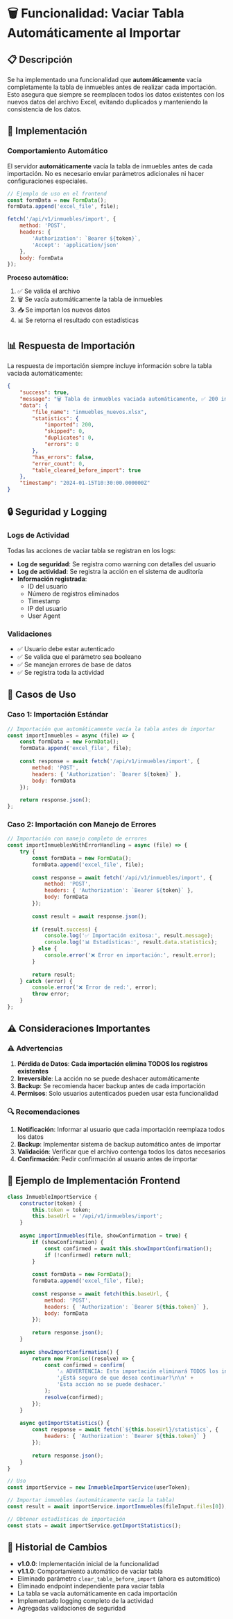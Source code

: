 # 🗑️ Funcionalidad: Vaciar Tabla Automáticamente al Importar

## 📋 Descripción

Se ha implementado una funcionalidad que **automáticamente** vacía completamente la tabla de inmuebles antes de realizar cada importación. Esto asegura que siempre se reemplacen todos los datos existentes con los nuevos datos del archivo Excel, evitando duplicados y manteniendo la consistencia de los datos.

## 🔧 Implementación

### **Comportamiento Automático**

El servidor **automáticamente** vacía la tabla de inmuebles antes de cada importación. No es necesario enviar parámetros adicionales ni hacer configuraciones especiales.

```javascript
// Ejemplo de uso en el frontend
const formData = new FormData();
formData.append('excel_file', file);

fetch('/api/v1/inmuebles/import', {
    method: 'POST',
    headers: {
        'Authorization': `Bearer ${token}`,
        'Accept': 'application/json'
    },
    body: formData
});
```

**Proceso automático:**
1. ✅ Se valida el archivo
2. 🗑️ Se vacía automáticamente la tabla de inmuebles
3. 📥 Se importan los nuevos datos
4. 📊 Se retorna el resultado con estadísticas

## 📊 Respuesta de Importación

La respuesta de importación siempre incluye información sobre la tabla vaciada automáticamente:

```json
{
    "success": true,
    "message": "🗑️ Tabla de inmuebles vaciada automáticamente, ✅ 200 inmuebles importados exitosamente.",
    "data": {
        "file_name": "inmuebles_nuevos.xlsx",
        "statistics": {
            "imported": 200,
            "skipped": 0,
            "duplicates": 0,
            "errors": 0
        },
        "has_errors": false,
        "error_count": 0,
        "table_cleared_before_import": true
    },
    "timestamp": "2024-01-15T10:30:00.000000Z"
}
```

## 🔒 Seguridad y Logging

### **Logs de Actividad**

Todas las acciones de vaciar tabla se registran en los logs:

- **Log de seguridad**: Se registra como warning con detalles del usuario
- **Log de actividad**: Se registra la acción en el sistema de auditoría
- **Información registrada**:
  - ID del usuario
  - Número de registros eliminados
  - Timestamp
  - IP del usuario
  - User Agent

### **Validaciones**

- ✅ Usuario debe estar autenticado
- ✅ Se valida que el parámetro sea booleano
- ✅ Se manejan errores de base de datos
- ✅ Se registra toda la actividad

## 🚀 Casos de Uso

### **Caso 1: Importación Estándar**
```javascript
// Importación que automáticamente vacía la tabla antes de importar
const importInmuebles = async (file) => {
    const formData = new FormData();
    formData.append('excel_file', file);
    
    const response = await fetch('/api/v1/inmuebles/import', {
        method: 'POST',
        headers: { 'Authorization': `Bearer ${token}` },
        body: formData
    });
    
    return response.json();
};
```

### **Caso 2: Importación con Manejo de Errores**
```javascript
// Importación con manejo completo de errores
const importInmueblesWithErrorHandling = async (file) => {
    try {
        const formData = new FormData();
        formData.append('excel_file', file);
        
        const response = await fetch('/api/v1/inmuebles/import', {
            method: 'POST',
            headers: { 'Authorization': `Bearer ${token}` },
            body: formData
        });
        
        const result = await response.json();
        
        if (result.success) {
            console.log('✅ Importación exitosa:', result.message);
            console.log('📊 Estadísticas:', result.data.statistics);
        } else {
            console.error('❌ Error en importación:', result.error);
        }
        
        return result;
    } catch (error) {
        console.error('❌ Error de red:', error);
        throw error;
    }
};
```

## ⚠️ Consideraciones Importantes

### **⚠️ Advertencias**

1. **Pérdida de Datos**: **Cada importación elimina TODOS los registros existentes**
2. **Irreversible**: La acción no se puede deshacer automáticamente
3. **Backup**: Se recomienda hacer backup antes de cada importación
4. **Permisos**: Solo usuarios autenticados pueden usar esta funcionalidad

### **🔍 Recomendaciones**

1. **Notificación**: Informar al usuario que cada importación reemplaza todos los datos
2. **Backup**: Implementar sistema de backup automático antes de importar
3. **Validación**: Verificar que el archivo contenga todos los datos necesarios
4. **Confirmación**: Pedir confirmación al usuario antes de importar

## 📝 Ejemplo de Implementación Frontend

```javascript
class InmuebleImportService {
    constructor(token) {
        this.token = token;
        this.baseUrl = '/api/v1/inmuebles/import';
    }
    
    async importInmuebles(file, showConfirmation = true) {
        if (showConfirmation) {
            const confirmed = await this.showImportConfirmation();
            if (!confirmed) return null;
        }
        
        const formData = new FormData();
        formData.append('excel_file', file);
        
        const response = await fetch(this.baseUrl, {
            method: 'POST',
            headers: { 'Authorization': `Bearer ${this.token}` },
            body: formData
        });
        
        return response.json();
    }
    
    async showImportConfirmation() {
        return new Promise((resolve) => {
            const confirmed = confirm(
                '⚠️ ADVERTENCIA: Esta importación eliminará TODOS los inmuebles existentes.\n\n' +
                '¿Está seguro de que desea continuar?\n\n' +
                'Esta acción no se puede deshacer.'
            );
            resolve(confirmed);
        });
    }
    
    async getImportStatistics() {
        const response = await fetch(`${this.baseUrl}/statistics`, {
            headers: { 'Authorization': `Bearer ${this.token}` }
        });
        
        return response.json();
    }
}

// Uso
const importService = new InmuebleImportService(userToken);

// Importar inmuebles (automáticamente vacía la tabla)
const result = await importService.importInmuebles(fileInput.files[0]);

// Obtener estadísticas de importación
const stats = await importService.getImportStatistics();
```

## 🔄 Historial de Cambios

- **v1.0.0**: Implementación inicial de la funcionalidad
- **v1.1.0**: Comportamiento automático de vaciar tabla
- Eliminado parámetro `clear_table_before_import` (ahora es automático)
- Eliminado endpoint independiente para vaciar tabla
- La tabla se vacía automáticamente en cada importación
- Implementado logging completo de la actividad
- Agregadas validaciones de seguridad 